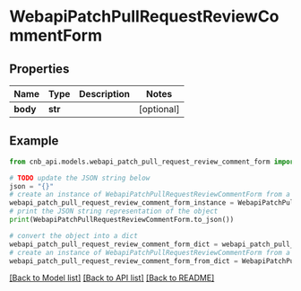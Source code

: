 # WebapiPatchPullRequestReviewCommentForm


## Properties

Name | Type | Description | Notes
------------ | ------------- | ------------- | -------------
**body** | **str** |  | [optional] 

## Example

```python
from cnb_api.models.webapi_patch_pull_request_review_comment_form import WebapiPatchPullRequestReviewCommentForm

# TODO update the JSON string below
json = "{}"
# create an instance of WebapiPatchPullRequestReviewCommentForm from a JSON string
webapi_patch_pull_request_review_comment_form_instance = WebapiPatchPullRequestReviewCommentForm.from_json(json)
# print the JSON string representation of the object
print(WebapiPatchPullRequestReviewCommentForm.to_json())

# convert the object into a dict
webapi_patch_pull_request_review_comment_form_dict = webapi_patch_pull_request_review_comment_form_instance.to_dict()
# create an instance of WebapiPatchPullRequestReviewCommentForm from a dict
webapi_patch_pull_request_review_comment_form_from_dict = WebapiPatchPullRequestReviewCommentForm.from_dict(webapi_patch_pull_request_review_comment_form_dict)
```
[[Back to Model list]](../README.md#documentation-for-models) [[Back to API list]](../README.md#documentation-for-api-endpoints) [[Back to README]](../README.md)



